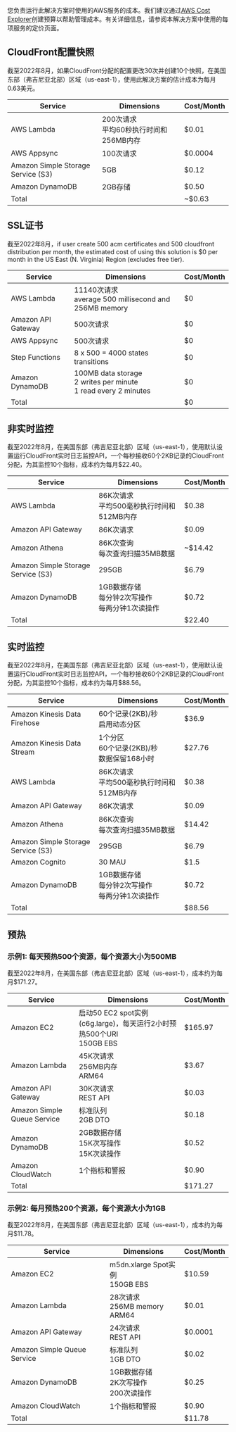 您负责运行此解决方案时使用的AWS服务的成本。我们建议通过[AWS Cost Explorer](http://aws.amazon.com/aws-cost-management/aws-cost-explorer/)创建预算以帮助管理成本。有关详细信息，请参阅本解决方案中使用的每项服务的定价页面。


##  CloudFront配置快照

截至2022年8月，如果CloudFront分配的配置更改30次并创建10个快照，在美国东部（弗吉尼亚北部）区域（us-east-1），使用此解决方案的估计成本为每月0.63美元。

|  Service  | Dimensions | Cost/Month | 
|  ----  | ----  | ----  |  
| AWS Lambda | 200次请求<br>平均60秒执行时间和256MB内存 | $0.01 |
| AWS Appsync | 100次请求 | $0.0004 |
| Amazon Simple Storage Service (S3) |  5GB | $0.12 |
| Amazon DynamoDB | 2GB存储 | $0.50 |
| Total |  | ~$0.63 |


##  SSL证书
 
截至2022年8月，if user create 500 acm certificates and 500 cloudfront distribution per month, the estimated cost of using this solution is $0 per month in the US East (N. Virginia) Region (excludes free tier).

| Service            | Dimensions                                                          | Cost/Month | 
|--------------------|---------------------------------------------------------------------|------------|  
| AWS Lambda         | 11140次请求<br>average 500 millisecond and 256MB memory       | $0         |
| Amazon API Gateway | 500次请求                                                        | $0         |
| AWS Appsync        | 500次请求                                                        | $0         |
| Step Functions     | 8 x 500 = 4000 states transitions                                   | $0         |
| Amazon DynamoDB    | 100MB data storage<br>2 writes per minute<br>1 read every 2 minutes | $0         |
| Total              |                                                                     | $0         |


##  非实时监控
 
截至2022年8月，在美国东部（弗吉尼亚北部）区域（us-east-1），使用默认设置运行CloudFront实时日志监控API，一个每秒接收60个2KB记录的CloudFront分配，为其监控10个指标，成本约为每月$22.40。

|  Service  | Dimensions | Cost/Month | 
|  ----  | ----  | ----  |  
| AWS Lambda | 86K次请求<br>平均500毫秒执行时间和512MB内存 | $0.38 |
| Amazon API Gateway | 86K次请求 | $0.09 |
| Amazon Athena | 86K次查询<br>每次查询扫描35MB数据 | ~$14.42 |
| Amazon Simple Storage Service (S3) |  295GB | $6.79 |
| Amazon DynamoDB | 1GB数据存储<br>每分钟2次写操作<br>每两分钟1次读操作 | $0.72 |
| Total |  | $22.40 |


## 实时监控

截至2022年8月，在美国东部（弗吉尼亚北部）区域（us-east-1），使用默认设置运行CloudFront实时日志监控API，一个每秒接收60个2KB记录的CloudFront分配，为其监控10个指标，成本约为每月$88.56。

|  Service  | Dimensions | Cost/Month | 
|  ----  | ----  | ----  |  
| Amazon Kinesis Data Firehose | 60个记录(2KB)/秒<br>启用动态分区 | $36.9 |
| Amazon Kinesis Data Stream | 1个分区<br>60个记录(2KB)/秒<br>数据保留168小时 | $27.76 |
| AWS Lambda | 86K次请求<br>平均500毫秒执行时间和512MB内存 | $0.38 |
| Amazon API Gateway | 86K次请求 | $0.09 |
| Amazon Athena | 86K次查询<br>每次查询扫描35MB数据 | $14.42 |
| Amazon Simple Storage Service (S3) | 295GB | $6.79 |
| Amazon Cognito | 30 MAU | $1.5 |
| Amazon DynamoDB | 1GB数据存储<br>每分钟2次写操作<br>每两分钟1次读操作 | $0.72 |
| Total |  | $88.56 |


## 预热

### 示例1: 每天预热500个资源，每个资源大小为500MB

截至2022年8月，在美国东部（弗吉尼亚北部）区域（us-east-1），成本约为每月$171.27。

|  Service  | Dimensions | Cost/Month | 
|  ----  | ----  | ----  |  
| Amazon EC2 | 启动50 EC2 spot实例 (c6g.large)，每天运行2小时预热500个URI<br>150GB EBS | $165.97 |
| Amazon Lambda | 45K次请求<br>256MB内存<br>ARM64 | $3.67 |
| Amazon API Gateway | 30K次请求<br>REST API | $0.03 |
| Amazon Simple Queue Service | 标准队列<br>2GB DTO | $0.18 |
| Amazon DynamoDB | 2GB数据存储<br>15K次写操作<br>15K次读操作 | $0.52 |
| Amazon CloudWatch | 1个指标和警报 | $0.90 |
| Total |  | $171.27 |

### 示例2: 每月预热200个资源，每个资源大小为1GB

截至2022年8月，在美国东部（弗吉尼亚北部）区域（us-east-1），成本约为每月$11.78。

|  Service  | Dimensions | Cost/Month | 
|  ----  | ----  | ----  |  
| Amazon EC2 | m5dn.xlarge Spot实例<br>150GB EBS | $10.59 |
| Amazon Lambda | 28次请求<br>256MB memory<br>ARM64 | $0.01 |
| Amazon API Gateway | 24次请求<br>REST API | $0.0001 |
| Amazon Simple Queue Service | 标准队列<br>1GB DTO | $0.02 |
| Amazon DynamoDB | 1GB数据存储<br>2K次写操作<br>200次读操作 | $0.25 |
| Amazon CloudWatch | 1个指标和警报 | $0.90 |
| Total |  | $11.78 |
